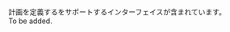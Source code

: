 <Namespace Name="Microsoft.Azure.Management.AppService.Fluent.AppServicePlan.Definition">
  <Docs>
    <summary>計画を定義するをサポートするインターフェイスが含まれています。</summary> 
    <remarks>To be added.</remarks>
  </Docs>
</Namespace>
